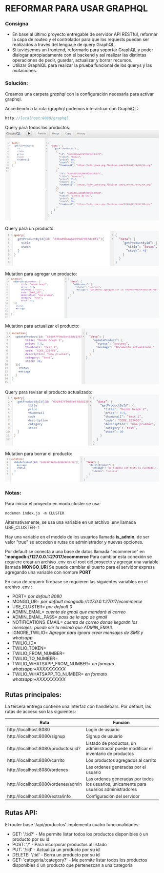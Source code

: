 # REFORMAR PARA USAR GRAPHQL

### Consigna
- En base al último proyecto entregable de servidor API RESTful, reformar la capa de routeo y el controlador para que los requests puedan ser realizados a través del lenguaje de query GraphQL.
- Si tuviésemos un frontend, reformarlo para soportar GraphQL y poder dialogar apropiadamente con el backend y así realizar las distintas operaciones de pedir, guardar, actualizar y borrar recursos.
- Utilizar GraphiQL para realizar la prueba funcional de los querys y las mutaciones.

### Solución:

Creamos una carpeta *graphql* con la configuración necesaria para activar graphql.

Accediendo a la ruta /graphql podemos interactuar con GraphiQL:

```c
http://localhost:8080/graphql
```

Query para todos los productos:
![Vista query1](preview/query1.png)

Query para un producto:
![Vista query2](preview/query2.png)

Mutation para agregar un producto:
![Vista mutation1](preview/mutation1.png)

Mutation para actualizar el producto:
![Vista mutation2](preview/mutation2.png)

Query para revisar el producto actualizado:
![Vista query2](preview/query3.png)

Mutation para borrar el producto:
![Vista mutation3](preview/mutation3.png)

### Notas:
Para iniciar el proyecto en modo cluster se usa:
```c
nodemon index.js -m CLUSTER
```

Alternativamente, se usa una variable en un archivo .env llamada USE_CLUSTER=1

Hay una variable en el modelo de los usuarios llamada **is_admin**, de ser valor "true" se acceden a rutas de administrador y nuevas opciones.

Por default se conecta a una base de datos llamada "ecommerce" en **'mongodb://127.0.0.1:27017/ecommerce**
Para cambiar esta conexión se requiere crear un archivo .env en el root del proyecto y agregar una variable llamada **MONGO_URI**
Se puede cambiar el puerto para el servidor express agregando una variable con nombre **PORT**

En caso de requerir firebase se requieren las siguientes variables en el archivo .env :

- PORT= *por default 8080*
- MONGO_UR= *por default mongodb://127.0.0.1:27017/ecommerce* 
- USE_CLUSTER= *por default 0* 
- ADMIN_EMAIL= *cuenta de gmail que mandará el correo* 
- ADMIN_EMAIL_PASS= *pass de la app de gmail* 
- NOTIFICATIONS_EMAIL= *cuenta de correo donde llegarán los mensajes, puede ser la misma que ADMIN_EMAIL*
- IGNORE_TWILIO= *Agregar para ignora crear mensajes de SMS y whatsapp*
- TWILIO_ID=
- TWILIO_TOKEN=
- TWILIO_FROM_NUMBER=
- TWILIO_TO_NUMBER=
- TWILIO_WHATSAPP_FROM_NUMBER= *en formato  whatsapp:+XXXXXXXXXX*
- TWILIO_WHATSAPP_TO_NUMBER= *en formato  whatsapp:+XXXXXXXXXX*

## Rutas principales:
La tercera entrega contiene una interfaz con handlebars. Por default, las rutas de acceso son las siguientes:

| Ruta         | Función     |
|--------------|-----------|
| http://localhost:8080| Login de usuario|
| http://localhost:8080/signup| Signup de usuario|
| http://localhost:8080/productos/:id?| Listado de productos, un administrador puede modificar el inventario de productos|
| http://localhost:8080/carrito| Los productos agregados al carrito|
| http://localhost:8080/ordenes| Las ordenes generadas por el usuario|
| http://localhost:8080/ordenes/admin| Las ordenes generadas por todos los usuarios, únicamente para usuarios administradores|
| http://localhost:8080/extra/info| Configuración del servidor|

## Rutas API:
El router base '/api/productos' implementa cuatro funcionalidades:
- GET: '/:id?' - Me permite listar todos los productos disponibles ó un producto por su id
- POST: '/' - Para incorporar productos al listado
- PUT: '/:id' - Actualiza un producto por su id
- DELETE: '/:id' - Borra un producto por su id
- GET: 'categoria/:category?' - Me permite listar todos los productos disponibles ó un producto que pertenezcan a una categoria

